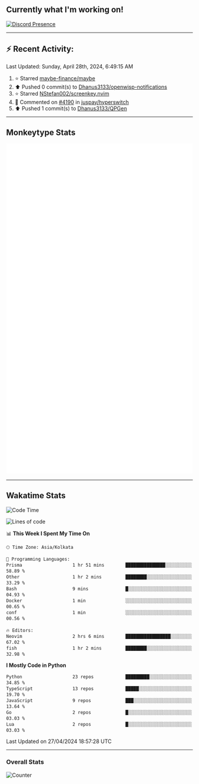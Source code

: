 ## Currently what I'm working on!
[![Discord Presence](https://lanyard.cnrad.dev/api/534981034400284712)](https://discord.com/users/534981034400284712)

---

## :zap: Recent Activity:
<!--RECENT_ACTIVITY:last_update-->
Last Updated: Sunday, April 28th, 2024, 6:49:15 AM
<!--RECENT_ACTIVITY:last_update_end-->
<!--RECENT_ACTIVITY:start-->
1. ⭐ Starred [maybe-finance/maybe](https://github.com/maybe-finance/maybe)<br>
2. ⬆️ Pushed 0 commit(s) to [Dhanus3133/openwisp-notifications](https://github.com/Dhanus3133/openwisp-notifications)<br>
3. ⭐ Starred [NStefan002/screenkey.nvim](https://github.com/NStefan002/screenkey.nvim)<br>
4. 💬 Commented on [#4190](https://github.com/juspay/hyperswitch/pull/4190#issuecomment-2036205856) in [juspay/hyperswitch](https://github.com/juspay/hyperswitch)<br>
5. ⬆️ Pushed 1 commit(s) to [Dhanus3133/QPGen](https://github.com/Dhanus3133/QPGen)<br>
<!--RECENT_ACTIVITY:end-->

---

## Monkeytype Stats
<a href="https://monkeytype.com/profile/dhanus">
  <img src="https://raw.githubusercontent.com/Dhanus3133/Dhanus3133/monkeytype/monkeytype-lbpb.svg" alt="Monkeytype Profile" />
</a>

---

## Wakatime Stats
<!--START_SECTION:waka-->
![Code Time](http://img.shields.io/badge/Code%20Time-1%2C783%20hrs%209%20mins-blue)

![Lines of code](https://img.shields.io/badge/From%20Hello%20World%20I%27ve%20Written-4.9%20million%20lines%20of%20code-blue)

📊 **This Week I Spent My Time On** 

```text
🕑︎ Time Zone: Asia/Kolkata

💬 Programming Languages: 
Prisma                   1 hr 51 mins        ███████████████░░░░░░░░░░   58.89 % 
Other                    1 hr 2 mins         ████████░░░░░░░░░░░░░░░░░   33.29 % 
Bash                     9 mins              █░░░░░░░░░░░░░░░░░░░░░░░░   04.93 % 
Docker                   1 min               ░░░░░░░░░░░░░░░░░░░░░░░░░   00.65 % 
conf                     1 min               ░░░░░░░░░░░░░░░░░░░░░░░░░   00.56 % 

🔥 Editors: 
Neovim                   2 hrs 6 mins        █████████████████░░░░░░░░   67.02 % 
fish                     1 hr 2 mins         ████████░░░░░░░░░░░░░░░░░   32.98 % 
```

**I Mostly Code in Python** 

```text
Python                   23 repos            █████████░░░░░░░░░░░░░░░░   34.85 % 
TypeScript               13 repos            █████░░░░░░░░░░░░░░░░░░░░   19.70 % 
JavaScript               9 repos             ███░░░░░░░░░░░░░░░░░░░░░░   13.64 % 
Go                       2 repos             █░░░░░░░░░░░░░░░░░░░░░░░░   03.03 % 
Lua                      2 repos             █░░░░░░░░░░░░░░░░░░░░░░░░   03.03 % 
```




 Last Updated on 27/04/2024 18:57:28 UTC
<!--END_SECTION:waka-->
---

### Overall Stats

<img src="https://moe-counter.glitch.me/get/@Dhanus3133?theme=asoul" alt="Counter" />
